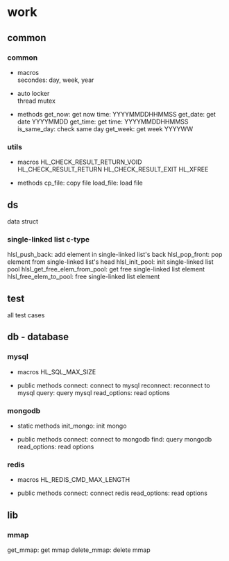 # work

## common
### common
- macros  
secondes: day, week, year

- auto locker  
thread mutex

- methods
get_now: get now time: YYYYMMDDHHMMSS
get_date: get date YYYYMMDD
get_time: get time: YYYYMMDDHHMMSS
is_same_day: check same day
get_week: get week YYYYWW

### utils
- macros
HL_CHECK_RESULT_RETURN_VOID
HL_CHECK_RESULT_RETURN
HL_CHECK_RESULT_EXIT
HL_XFREE

- methods
cp_file: copy file
load_file: load file

## ds
data struct
### single-linked list c-type
hlsl_push_back: add element in single-linked list's back
hlsl_pop_front: pop element from single-linked list's head
hlsl_init_pool: init single-linked list pool
hlsl_get_free_elem_from_pool: get free single-linked list element
hlsl_free_elem_to_pool: free single-linked list element

## test
all test cases

## db - database
### mysql
- macros
HL_SQL_MAX_SIZE

- public methods
connect: connect to mysql
reconnect: reconnect to mysql
query: query mysql
read_options: read options

### mongodb
- static methods
init_mongo: init mongo

- public methods
connect: connect to mongodb
find: query mongodb
read_options: read options

### redis
- macros
HL_REDIS_CMD_MAX_LENGTH

- public methods
connect: connect redis
read_options: read options

## lib
### mmap
get_mmap: get mmap
delete_mmap: delete mmap


